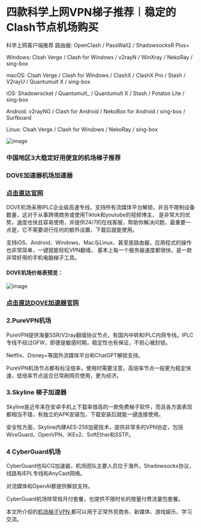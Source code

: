 # 四款科学上网VPN梯子推荐︱稳定的Clash节点机场购买

科学上网客户端推荐
路由器: OpenClash / PassWall2 / ShadowsocksR Plus+

Windows: Clsah Verge / Clash for Windows / v2rayN / WinXray / NekoRay / sing-box

macOS: Clsah Verge / Clash for Windows / ClashX / ClashX Pro / Stash / V2rayU / Quantumult X / sing-box

iOS: Shadowrocket / Quantumult_ / Quantumult X / Stash / Potatso Lite / sing-box

Android: v2rayNG / Clash for Android / NekoBox for Android / sing-box / Surfboard

Linux: Clsah Verge / Clash for Windows / NekoRay / sing-box

![image](https://github.com/user-attachments/assets/e1b516f0-553c-4763-8df4-4f3336c2b956)

### 中国地区3大稳定好用便宜的机场梯子推荐

### DOVE加速器机场加速器
### [点击直达官网](https://dove8.cc/a.php?alavBTtF8UB)

DOVE机场采用IPLC企业级高速专线，支持所有流媒体平台解锁，并且不限制设备数量，这对于从事跨境商务或使用Tiktok和youtube的视频博主，
是非常大的优势，速度也快且容易使用，并提供24/7的在线客服，帮助你解决问题，最重要一点是，它不需要进行任何的额外设置，下载后就能使用。

支持iOS、Android、Windows、Mac与Linux、甚至是路由器，应用程式的操作也非常简单，一键就能轻松VPN翻墙，
基本上每一个服务器速度都很快，是一款非常好用的手机电脑梯子工具。

#### DOVE机场价格表预览：

![image](https://github.com/user-attachments/assets/fa74c492-4dd5-4d3d-add1-710def6d3f27)

### [点击直达DOVE加速器官网](https://dove8.cc/a.php?alavBTtF8UB)

### 2.PureVPN机场

PureVPN提供海量SSR/V2ray翻墙协议节点，有国内中转和IPLC内网专线。IPLC专线不经过GFW，即便是敏感时期，稳定性也有保证，不担心被封锁。

Netflix、Disney+等国外流媒体平台和ChatGPT解锁支持。

PureVPN机场节点都有标注倍率，使用时需要注意，高倍率节点一般更为稳定快速，低倍率节点适合日常刷网页使用，更为经济。

### 3.Skyline 梯子加速器

Skyline是近年来在安卓手机上下载率很高的一款免费梯子软件，而且各方面表现都相当不错，有独立的APK安装包，下载安装后就能一键连接使用。

安全性方面，Skyline内建AES-256加密技术，提供非常多的VPN协定，包括WireGuard、OpenVPN、IKEv2、SoftEther和SSTP。

### 4 CyberGuard机场

CyberGuard也叫CG加速器，机场团队主要人员位于海外，Shadowsocks协议，线路有IEPL专线和AnyCast网络。

对流媒体和OpenAI都提供解锁支持。

CyberGuard机场除常规月付套餐，也提供不限时长的按量付费流量包套餐。

本文所介绍的[机场梯子VPN ](https://appletalking.cc/archives/2592)都可以用于正常外贸商务、新媒体、游戏娱乐、学习交流。






